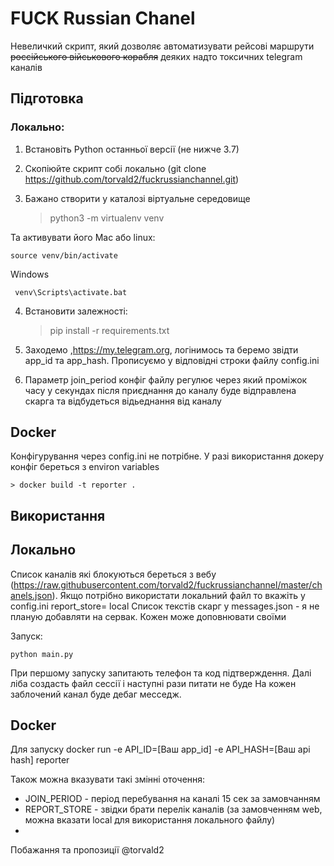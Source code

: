 # FUCK Russian Chanel

Невеличкий скрипт, який дозволяє автоматизувати рейсові маршрути ~~россійського військового корабля~~ деяких надто токсичних telegram каналів

## Підготовка 
### Локально: 
1. Встановіть Python останньої версії (не нижче 3.7)
2. Скопіюйте скрипт собі локально (git clone https://github.com/torvald2/fuckrussianchannel.git)
3. Бажано створити у каталозі віртуальне середовище 
   

    > python3 -m virtualenv venv  

Та активувати його 
   Mac або linux: 
   

    source venv/bin/activate
Windows
 

     venv\Scripts\activate.bat

4. Встановити залежності:

    > pip install -r requirements.txt
5. Заходемо ,https://my.telegram.org, логінимось та беремо звідти app_id та app_hash. Прописуємо у відповідні строки файлу config.ini
6. Параметр join_period конфіг файлу регулює через який проміжок часу у секундах після приєднання до каналу буде відправлена скарга та відбудеться відьеднання від каналу

## Docker 
Конфігурування через config.ini не потрібне. У разі використання докеру конфіг береться з environ variables
   

    > docker build -t reporter .

## Використання
## Локально 
Список каналів які блокуються береться з вебу (https://raw.githubusercontent.com/torvald2/fuckrussianchannel/master/chanels.json). 
Якщо потрібно використати локальний файл то вкажіть у config.ini report_store= local
Список текстів скарг у messages.json - я не планую добавляти на сервак. Кожен може доповнювати своїми 

Запуск: 

    python main.py

При першому запуску запитають телефон та код підтверждення. Далі ліба создасть файл сессії і наступні рази питати не буде
На кожен заблочений канал буде дебаг месседж.
## Docker
Для запуску
    docker run -e API_ID=[Ваш app_id] -e API_HASH=[Ваш  api hash] reporter

Також можна вказувати такі змінні оточення:
- JOIN_PERIOD - період перебування на каналі 15 сек за замовчанням
- REPORT_STORE - звідки брати перелік каналів (за замовченням web, можна вказати local для використання локального файлу)
- 

Побажання та пропозиції @torvald2